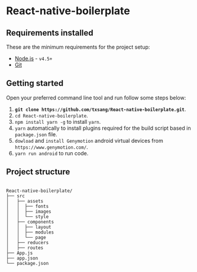 # React-native-boilerplate

## Requirements installed

These are the minimum requirements for the project setup:

- [Node.js](http://nodejs.org) - `v4.5+`
- [Git](https://git-scm.com/)

## Getting started

Open your preferred command line tool and run follow some steps below:

1. __`git clone https://github.com/txsang/React-native-boilerplate.git`__.
2. `cd React-native-boilerplate`.
2. `npm install yarn -g` to install `yarn`.
3. `yarn` automatically to install plugins required for the build script based in `package.json` file.
4. `dowload` and `install Genymotion` android virtual devices from `https://www.genymotion.com/`.
5. `yarn run android` to run code.


## Project structure

````

React-native-boilerplate/
├── src
│   ├── assets
│   │  ├── fonts
│   │  ├── images
│   │  └── style
│   ├── components
│   │  ├── layout
│   │  ├── modules
│   │  └── page
│   ├── reducers
│   ├── routes
├── App.js
├── app.json
└── package.json

````

